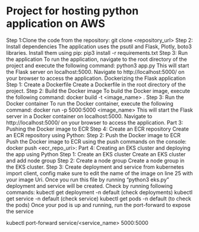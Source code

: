 # Project for hosting python application on AWS
Step 1:Clone the code from the repository:
git clone <repository_url>
Step 2: Install dependencies
The application uses the psutil and Flask, Plotly, boto3 libraries. Install them using pip:
pip3 install -r requirements.txt
Step 3: Run the application
To run the application, navigate to the root directory of the project and execute the following command:
python3 app.py
This will start the Flask server on localhost:5000. Navigate to http://localhost:5000/ on your browser to access the application.
Dockerizing the Flask application
Step 1: Create a Dockerfile
Create a Dockerfile in the root directory of the project.
Step 2: Build the Docker image
To build the Docker image, execute the following command:
docker build -t <image_name> .
Step 3: Run the Docker container
To run the Docker container, execute the following command:
docker run -p 5000:5000 <image_name>
This will start the Flask server in a Docker container on localhost:5000.
Navigate to http://localhost:5000/ on your browser to access the application.
Part 3: Pushing the Docker image to ECR
Step 4: Create an ECR repository
Create an ECR repository using Python:
Step 2: Push the Docker image to ECR
Push the Docker image to ECR using the push commands on the console:
docker push <ecr_repo_uri>:<tag>
Part 4: Creating an EKS cluster and deploying the app using Python
Step 1: Create an EKS cluster
Create an EKS cluster and add node group
Step 2: Create a node group
Create a node group in the EKS cluster.
Step 3: Create deployment and service
from kubernetes import client, config
make sure to edit the name of the image on line 25 with your image Uri.
Once you run this file by running “python3 eks.py” deployment and service will be created.
Check by running following commands:
kubectl get deployment -n default (check deployments)
kubectl get service -n default (check service)
kubectl get pods -n default (to check the pods)
Once your pod is up and running, run the port-forward to expose the service

kubectl port-forward service/<service_name> 5000:5000
